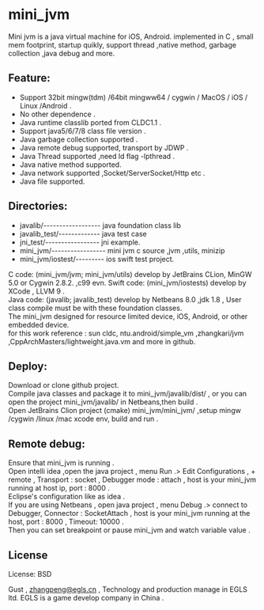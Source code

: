 # mini_jvm

  Mini jvm is a java virtual machine for iOS, Android. implemented in C , small mem footprint, startup quikly, support thread ,native method, garbage collection ,java debug and more.
  
## Feature:  

  * Support 32bit mingw(tdm) /64bit mingww64 / cygwin / MacOS / iOS / Linux /Android .   
  * No other dependence .  
  * Java runtime classlib ported from CLDC1.1 .  
  * Support java5/6/7/8 class file version .  
  * Java garbage collection supported .   
  * Java remote debug supported, transport by JDWP .  
  * Java Thread supported ,need ld flag -lpthread .  
  * Java native method supported.  
  * Java network supported ,Socket/ServerSocket/Http etc .  
  * Java file supported.  
  
## Directories:  
  * javalib/------------------ java foundation class lib 
  * javalib_test/------------- java test case  
  * jni_test/----------------- jni example.    
  * mini_jvm/----------------- mini jvm c source ,jvm ,utils, minizip  
  * mini_jvm/iostest/--------- ios swift test project.      
  
  C code: (mini_jvm/jvm; mini_jvm/utils) develop by JetBrains CLion, MinGW 5.0 or Cygwin 2.8.2.  ,c99 evn.
  Swift code: (mini_jvm/iostests) develop by XCode , LLVM 9 .  
  Java code: (javalib; javalib_test) develop by Netbeans 8.0 ,jdk 1.8 , User class compile must be with these foundation classes.  
  The mini_jvm designed for resource limited device, iOS, Android, or other embedded device.  
  for this work reference : sun cldc, ntu.android/simple_vm ,zhangkari/jvm ,CppArchMasters/lightweight.java.vm and more in github.   
  
  
## Deploy:  
  Download or clone github project.  
  Compile java classes and package it to  mini_jvm/javalib/dist/ , or you can open the project mini_jvm/javalib/  in Netbeans,then build .  
  Open JetBrains Clion project (cmake) mini_jvm/mini_jvm/ ,setup mingw /cygwin /linux /mac xcode env, build and run .  
  
  
## Remote debug:  
  Ensure that mini_jvm is running .  
  Open intelli idea ,open the java project , menu Run .> Edit Configurations , + remote , Transport : socket , Debugger mode : attach , host is your mini_jvm running at host ip, port : 8000 .  
  Eclipse's configuration  like as idea .  
  If you are using Netbeans , open java project ,  menu Debug .> connect to Debugger, Connector : SocketAttach , host is your mini_jvm running at the host, port : 8000 , Timeout: 10000 .  
  Then you can set breakpoint or pause mini_jvm and watch variable value .  
  
  
  
## License
License:	BSD


Gust , zhangpeng@egls.cn , Technology and production manage in EGLS ltd. EGLS is a game develop company in China .